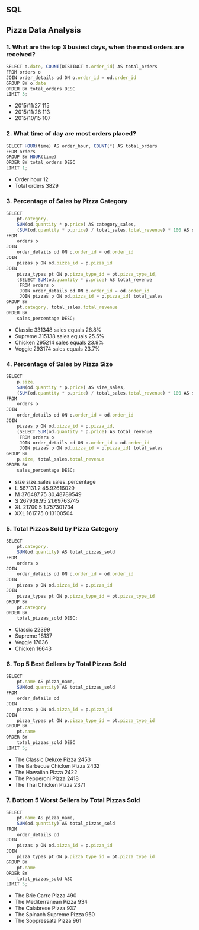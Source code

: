 ## SQL

## Pizza Data Analysis

### 1. What are the top 3 busiest days, when the most orders are received?
```javascript
SELECT o.date, COUNT(DISTINCT o.order_id) AS total_orders
FROM orders o
JOIN order_details od ON o.order_id = od.order_id
GROUP BY o.date
ORDER BY total_orders DESC
LIMIT 3;
```
- 2015/11/27 115
- 2015/11/26 113
- 2015/10/15 107

### 2. What time of day are most orders placed?
```javascript
SELECT HOUR(time) AS order_hour, COUNT(*) AS total_orders
FROM orders
GROUP BY HOUR(time)
ORDER BY total_orders DESC
LIMIT 1;
```
- Order hour 12
- Total orders 3829

### 3. Percentage of Sales by Pizza Category
```javascript
SELECT 
    pt.category,
    SUM(od.quantity * p.price) AS category_sales,
    (SUM(od.quantity * p.price) / total_sales.total_revenue) * 100 AS sales_percentage
FROM 
    orders o
JOIN 
    order_details od ON o.order_id = od.order_id
JOIN 
    pizzas p ON od.pizza_id = p.pizza_id
JOIN 
    pizza_types pt ON p.pizza_type_id = pt.pizza_type_id,
    (SELECT SUM(od.quantity * p.price) AS total_revenue
     FROM orders o
     JOIN order_details od ON o.order_id = od.order_id
     JOIN pizzas p ON od.pizza_id = p.pizza_id) total_sales
GROUP BY 
    pt.category, total_sales.total_revenue
ORDER BY 
    sales_percentage DESC;
```
- Classic 331348 sales equals 26.8%
- Supreme 315138 sales equals 25.5%
- Chicken 295214 sales equals 23.9%
- Veggie 293174 sales equals 23.7%

### 4. Percentage of Sales by Pizza Size
```javascript
SELECT 
    p.size,
    SUM(od.quantity * p.price) AS size_sales,
    (SUM(od.quantity * p.price) / total_sales.total_revenue) * 100 AS sales_percentage
FROM 
    orders o
JOIN 
    order_details od ON o.order_id = od.order_id
JOIN 
    pizzas p ON od.pizza_id = p.pizza_id,
    (SELECT SUM(od.quantity * p.price) AS total_revenue
     FROM orders o
     JOIN order_details od ON o.order_id = od.order_id
     JOIN pizzas p ON od.pizza_id = p.pizza_id) total_sales
GROUP BY 
    p.size, total_sales.total_revenue
ORDER BY 
    sales_percentage DESC;
```
- size	size_sales	sales_percentage
- L	    567131.2	45.92616029
- M	    376487.75	30.48789549
- S	    267938.95	21.69763745
- XL	21700.5	    1.757301734
- XXL	1617.75	    0.13100504

### 5. Total Pizzas Sold by Pizza Category
```javascript
SELECT 
    pt.category,
    SUM(od.quantity) AS total_pizzas_sold
FROM 
    orders o
JOIN 
    order_details od ON o.order_id = od.order_id
JOIN 
    pizzas p ON od.pizza_id = p.pizza_id
JOIN 
    pizza_types pt ON p.pizza_type_id = pt.pizza_type_id
GROUP BY 
    pt.category
ORDER BY 
    total_pizzas_sold DESC;
```
- Classic 22399
- Supreme 18137
- Veggie 17636
- Chicken 16643

### 6. Top 5 Best Sellers by Total Pizzas Sold
```javascript
SELECT 
    pt.name AS pizza_name,
    SUM(od.quantity) AS total_pizzas_sold
FROM 
    order_details od
JOIN 
    pizzas p ON od.pizza_id = p.pizza_id
JOIN 
    pizza_types pt ON p.pizza_type_id = pt.pizza_type_id
GROUP BY 
    pt.name
ORDER BY 
    total_pizzas_sold DESC
LIMIT 5;
```
- The Classic Deluxe Pizza 2453
- The Barbecue Chicken Pizza 2432
- The Hawaiian Pizza 2422
- The Pepperoni Pizza 2418
- The Thai Chicken Pizza 2371

### 7. Bottom 5 Worst Sellers by Total Pizzas Sold
```javascript
SELECT 
    pt.name AS pizza_name,
    SUM(od.quantity) AS total_pizzas_sold
FROM 
    order_details od
JOIN 
    pizzas p ON od.pizza_id = p.pizza_id
JOIN 
    pizza_types pt ON p.pizza_type_id = pt.pizza_type_id
GROUP BY 
    pt.name
ORDER BY 
    total_pizzas_sold ASC
LIMIT 5;
```
- The Brie Carre Pizza 490
- The Mediterranean Pizza 934
- The Calabrese Pizza 937
- The Spinach Supreme Pizza 950
- The Soppressata Pizza 961






